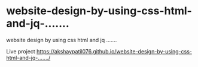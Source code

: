 # website-design-by-using-css-html-and-jq-.......
website design by using css html and jq .......

Live project
https://akshaypatil076.github.io/website-design-by-using-css-html-and-jq-......./
